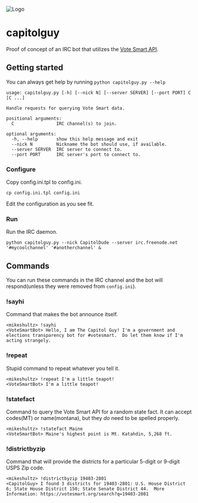![Logo](https://votesmart.org/static/images/subpages/share/capitol_guy_blue_trans.gif)
# capitolguy
Proof of concept of an IRC bot that utilizes the [Vote Smart API](https://votesmart.org/share/api).

## Getting started

You can always get help by running `python capitolguy.py --help`

    usage: capitolguy.py [-h] [--nick N] [--server SERVER] [--port PORT] C [C ...]

    Handle requests for querying Vote Smart data.

    positional arguments:
      C                IRC channel(s) to join.

    optional arguments:
      -h, --help       show this help message and exit
      --nick N         Nickname the bot should use, if available.
      --server SERVER  IRC server to connect to.
      --port PORT      IRC server's port to connect to.

### Configure

Copy config.ini.tpl to config.ini.

    cp config.ini.tpl config.ini

Edit the configuration as  you see fit.

### Run

Run the IRC daemon.  

    python capitolguy.py --nick CapitolDude --server irc.freenode.net '#mycoolchannel' '#anotherchannel' &

## Commands

You can run these commands in the IRC channel and the bot will respond(unless they were removed from `config.ini`).

### !sayhi

Command that makes the bot announce itself.

    <mikeshultz> !sayhi
    <VoteSmartBot> Hello, I am The Capitol Guy! I'm a government and elections transparency bot for #votesmart.  Do let them know if I'm acting strangely.

### !repeat

Stupid command to repeat whatever you tell it.

    <mikeshultz> !repeat I'm a little teapot!
    <VoteSmartBot> I'm a little teapot!

### !statefact

Command to query the Vote Smart API for a random state fact.  It can accept codes(MT) or name(montana), but they *do* need to be spelled properly.

    <mikeshultz> !statefact Maine
    <VoteSmartBot> Maine's highest point is Mt. Katahdin, 5,268 ft.

### !districtbyzip

Command that will provide the districts for a particular 5-digit or 9-digit USPS Zip code.

    <mikeshultz> !districtbyzip 19403-2801
    <CapitolGuy> I found 3 districts for 19403-2801: U.S. House District 6; State House District 150; State Senate District 44.  More Information: https://votesmart.org/search?q=19403-2801
